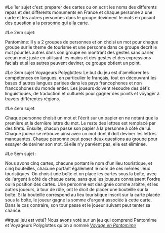 #Le 1er sujet  c'est:
preparer des cartes ou on ecrit les noms des differents repas et des differents monuments en France et chaque personne a une 
carte et les autres personnes dans le groupe devinnent le mots en posant des question a la personne qui a la carte.

#Le 2em sujet:

Pantomime:
Il y a 2 groupes de personnes et on choisi un mot pour chaque groupe sur le theme de tourisme et une personne dans ce groupe
 decrit le mot pour les autres dans son groupe en montrant des gestes sans 
parler accun mot; juste en utilisant les mains et des gestes et des expressions facials et si les autres peuvent deviner, ce groupe obtient un point.

#Le 3em sujet Voyageurs Polyglottes: 
Le but du jeu est d'améliorer les compétences en langues, en particulier le français, tout en découvrant les bases d'autres langues parlées dans les pays francophones
et non francophones du monde entier. Les joueurs doivent résoudre des défis linguistiques, de traduction et culturels pour gagner des points et voyager
 à travers différentes régions.


#Le 4em sujet:

Chaque personne choisit un mot et l'écrit sur un papier en ne notant que la première et la dernière lettre du mot. Le reste des lettres est remplacé
 par des tirets. Ensuite, chacun passe son papier à la personne à côté de lui. Chaque joueur se retrouve ainsi avec un mot dont il doit deviner les lettres manquantes. 
Chaque personne peut poser deux questions au groupe pour essayer de deviner son mot. Si elle n'y parvient pas, elle est éliminée.

#Le 5em sujet :

Nous avons cinq cartes, chacune portant le nom d'un lieu touristique, et cinq bouteilles, chacune portant également le nom de ces mêmes lieux touristiques. On choisit 
une boîte et on place les cartes sous la boîte, avec de l'argent à côté de chaque carte, sans que les joueurs connaissent l'ordre ou la position des cartes. Une personne 
est désignée comme arbitre, et les autres joueurs, à tour de rôle, ont le droit de placer une bouteille sur la boîte. Si la bouteille correspond au lieu touristique 
inscrit sur la carte placée sous la boîte, le joueur gagne la somme d'argent associée à cette carte. Dans le cas contraire, son tour passe 
et le joueur suivant peut tenter sa chance.

##quel jeu est voté?
Nous avons voté sur un jeu qui comprend Pantomime et Voyageurs Polyglottes qu'on a nommé  <u>*Voyage en Pantomime*</u>



 
 




















































































































































































